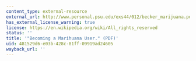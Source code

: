 ```yaml
---
content_type: external-resource
external_url: http://www.personal.psu.edu/exs44/012/becker_marijuana.pdf
has_external_license_warning: true
license: https://en.wikipedia.org/wiki/All_rights_reserved
status: ''
title: '"Becoming a Marihuana User." (PDF)'
uid: 481529d6-e03b-428c-81ff-09919ad24605
wayback_url: ''
---
```


